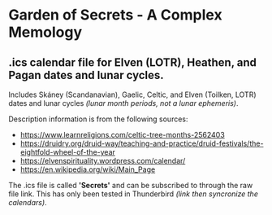 # Garden of Secrets - A Complex Memology
## .ics calendar file for Elven (LOTR), Heathen, and Pagan dates and lunar cycles.
Includes Skáney (Scandanavian), Gaelic, Celtic, and Elven (Toilken, LOTR) dates and lunar cycles *(lunar month periods, not a lunar ephemeris)*.

Description information is from the following sources:
- https://www.learnreligions.com/celtic-tree-months-2562403
- https://druidry.org/druid-way/teaching-and-practice/druid-festivals/the-eightfold-wheel-of-the-year
- https://elvenspirituality.wordpress.com/calendar/
- https://en.wikipedia.org/wiki/Main_Page

The .ics file is called **'Secrets'** and can be subscribed to through the raw file link. This has only been tested in Thunderbird *(link then syncronize the calendars)*.
